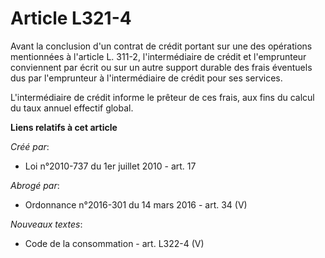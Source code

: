 # Article L321-4

Avant la conclusion d'un contrat de crédit portant sur une des opérations mentionnées à l'article L. 311-2, l'intermédiaire
de crédit et l'emprunteur conviennent par écrit ou sur un autre support durable des frais éventuels dus par l'emprunteur à
l'intermédiaire de crédit pour ses services.

L'intermédiaire de crédit informe le prêteur de ces frais, aux fins du calcul du taux annuel effectif global.

**Liens relatifs à cet article**

_Créé par_:

  - Loi n°2010-737 du 1er juillet 2010 - art. 17

_Abrogé par_:

  - Ordonnance n°2016-301 du 14 mars 2016 - art. 34 (V)

_Nouveaux textes_:

  - Code de la consommation - art. L322-4 (V)
